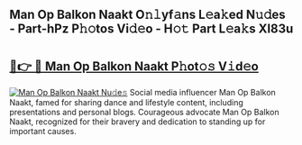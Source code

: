 ## Man Op Balkon Naakt O𝚗𝚕yf𝚊ns L𝚎a𝚔ed N𝚞𝚍es - Part-hPz P𝚑𝚘tos Vi𝚍𝚎o - H𝚘𝚝 Part L𝚎a𝚔s XI83u

# <h2><a href="http://kf24j6.oniu.top/?m=Man+Op+Balkon+Naakt">🔗👉 🔴 Man Op Balkon Naakt P𝚑ot𝚘𝚜 V𝚒d𝚎o</a></h2>

[![Man Op Balkon Naakt Nu𝚍e𝚜](https://i.imgur.com/0qMVB7G.gif)](http://kf24j6.oniu.top/?m=Man+Op+Balkon+Naakt)
Social media influencer Man Op Balkon Naakt, famed for sharing dance and lifestyle content, including presentations and personal blogs. Courageous advocate Man Op Balkon Naakt, recognized for their bravery and dedication to standing up for important causes.  
